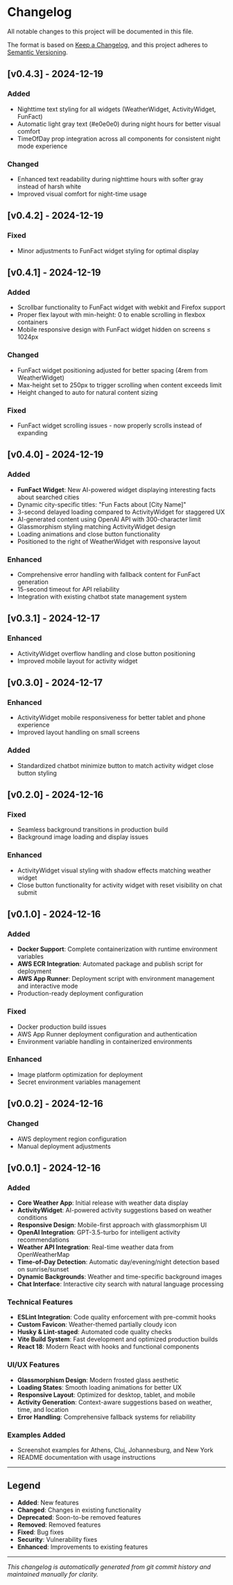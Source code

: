 # Changelog

All notable changes to this project will be documented in this file.

The format is based on [Keep a Changelog](https://keepachangelog.com/en/1.0.0/),
and this project adheres to [Semantic Versioning](https://semver.org/spec/v2.0.0.html).

## [v0.4.3] - 2024-12-19

### Added
- Nighttime text styling for all widgets (WeatherWidget, ActivityWidget, FunFact)
- Automatic light gray text (#e0e0e0) during night hours for better visual comfort
- TimeOfDay prop integration across all components for consistent night mode experience

### Changed
- Enhanced text readability during nighttime hours with softer gray instead of harsh white
- Improved visual comfort for night-time usage

## [v0.4.2] - 2024-12-19

### Fixed
- Minor adjustments to FunFact widget styling for optimal display

## [v0.4.1] - 2024-12-19

### Added
- Scrollbar functionality to FunFact widget with webkit and Firefox support
- Proper flex layout with min-height: 0 to enable scrolling in flexbox containers
- Mobile responsive design with FunFact widget hidden on screens ≤ 1024px

### Changed
- FunFact widget positioning adjusted for better spacing (4rem from WeatherWidget)
- Max-height set to 250px to trigger scrolling when content exceeds limit
- Height changed to auto for natural content sizing

### Fixed
- FunFact widget scrolling issues - now properly scrolls instead of expanding

## [v0.4.0] - 2024-12-19

### Added
- **FunFact Widget**: New AI-powered widget displaying interesting facts about searched cities
- Dynamic city-specific titles: "Fun Facts about [City Name]"
- 3-second delayed loading compared to ActivityWidget for staggered UX
- AI-generated content using OpenAI API with 300-character limit
- Glassmorphism styling matching ActivityWidget design
- Loading animations and close button functionality
- Positioned to the right of WeatherWidget with responsive layout

### Enhanced
- Comprehensive error handling with fallback content for FunFact generation
- 15-second timeout for API reliability
- Integration with existing chatbot state management system

## [v0.3.1] - 2024-12-17

### Enhanced
- ActivityWidget overflow handling and close button positioning
- Improved mobile layout for activity widget

## [v0.3.0] - 2024-12-17

### Enhanced
- ActivityWidget mobile responsiveness for better tablet and phone experience
- Improved layout handling on small screens

### Added
- Standardized chatbot minimize button to match activity widget close button styling

## [v0.2.0] - 2024-12-16

### Fixed
- Seamless background transitions in production build
- Background image loading and display issues

### Enhanced
- ActivityWidget visual styling with shadow effects matching weather widget
- Close button functionality for activity widget with reset visibility on chat submit

## [v0.1.0] - 2024-12-16

### Added
- **Docker Support**: Complete containerization with runtime environment variables
- **AWS ECR Integration**: Automated package and publish script for deployment
- **AWS App Runner**: Deployment script with environment management and interactive mode
- Production-ready deployment configuration

### Fixed
- Docker production build issues
- AWS App Runner deployment configuration and authentication
- Environment variable handling in containerized environments

### Enhanced
- Image platform optimization for deployment
- Secret environment variables management

## [v0.0.2] - 2024-12-16

### Changed
- AWS deployment region configuration
- Manual deployment adjustments

## [v0.0.1] - 2024-12-16

### Added
- **Core Weather App**: Initial release with weather data display
- **ActivityWidget**: AI-powered activity suggestions based on weather conditions
- **Responsive Design**: Mobile-first approach with glassmorphism UI
- **OpenAI Integration**: GPT-3.5-turbo for intelligent activity recommendations
- **Weather API Integration**: Real-time weather data from OpenWeatherMap
- **Time-of-Day Detection**: Automatic day/evening/night detection based on sunrise/sunset
- **Dynamic Backgrounds**: Weather and time-specific background images
- **Chat Interface**: Interactive city search with natural language processing

### Technical Features
- **ESLint Integration**: Code quality enforcement with pre-commit hooks
- **Custom Favicon**: Weather-themed partially cloudy icon
- **Husky & Lint-staged**: Automated code quality checks
- **Vite Build System**: Fast development and optimized production builds
- **React 18**: Modern React with hooks and functional components

### UI/UX Features
- **Glassmorphism Design**: Modern frosted glass aesthetic
- **Loading States**: Smooth loading animations for better UX
- **Responsive Layout**: Optimized for desktop, tablet, and mobile
- **Activity Generation**: Context-aware suggestions based on weather, time, and location
- **Error Handling**: Comprehensive fallback systems for reliability

### Examples Added
- Screenshot examples for Athens, Cluj, Johannesburg, and New York
- README documentation with usage instructions

---

## Legend

- **Added**: New features
- **Changed**: Changes in existing functionality  
- **Deprecated**: Soon-to-be removed features
- **Removed**: Removed features
- **Fixed**: Bug fixes
- **Security**: Vulnerability fixes
- **Enhanced**: Improvements to existing features

---

*This changelog is automatically generated from git commit history and maintained manually for clarity.* 